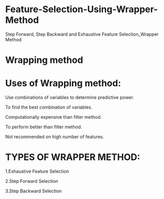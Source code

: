 # Feature-Selection-Using-Wrapper-Method
Step Forward, Step Backward and Exhaustive Feature Selection_Wrapper Method
# Wrapping method
# Uses of Wrapping method:
Use combinations of variables to determine predictive power.

To find the best combination of variables.

Computationally expensive than filter method.

To perform better than filter method.

Not recommended on high number of features.

# TYPES OF WRAPPER METHOD:

1.Exhaustive Feature Selection

2.Step Forward Selection

3.Step Backward Selection 
